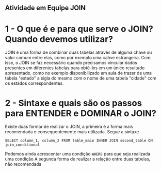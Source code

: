 ## Atividade em Equipe JOIN
# 1 - O que é e para que serve o JOIN? Quando devemos utilizar?
JOIN é uma forma de combinar duas tabelas através de alguma chave ou valor comum entre elas, como por exemplo uma cahve estrangeira.
Com isso, o JOIN se faz necessário quando precisamos vincular dados presentes em diferentes tabelas para obtê-los em um único resultado apresentado, como no exemplo disponibilizado
em aula de trazer de uma tabela "estado" a sigla do mesmo com o nome de uma tabela "cidade" com os estados correspondentes.

# 2 - Sintaxe e quais são os passos para ENTENDER e DOMINAR o JOIN?

Existe duas formar de realizar o JOIN, a primeira é a forma mais recomendada e consequentemente mais utilizada. Segue a sintaxe

`SELECT column_1, column_2 FROM table_main INNER JOIN second_table ON join_conditional`

Podemos ainda acrescentar uma condição `WHERE` para que seja realizada uma condição 
A segunda forma de realizar a relação entre duas tabelas, não recomendada 
